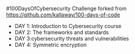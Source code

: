 #100DaysOfCybersecurity Challenge
forked from https://github.com/kallaway/100-days-of-code

- DAY 1: Introduction to Cybersecurity course
- DAY 2: The frameworks and standards
- DAY 3:cybersecurity threats and vulnerabilities
- DAY 4: Symmetric encryption
